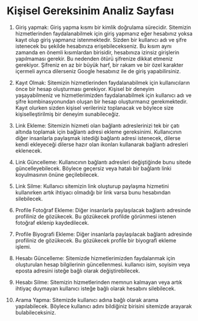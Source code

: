 # Kişisel Gereksinim Analiz Sayfası
1. Giriş yapmak: Giriş yapma kısmı bir kimlik doğrulama sürecidir. Sitemizin hizmetlerinden faydalanabilmek için giriş yapmanız eğer hesabınız yoksa kayıt olup giriş yapmanız istenmektedir. Sizden bir kullanıcı adı ve şifre istenecek bu şekilde hesabınıza erişebilecekseniz. Bu kısım aynı zamanda en önemli kısımlardan birisidir, hesabınıza izinsiz girişlerin yapılmaması gerekir. Bu nedenden ötürü şifrenize dikkat etmeniz gerekiyor. Şifreniz en az bir büyük harf, bir rakam ve bir özel karakter içermeli ayrıca dilerseniz Google hesabınız ile de giriş yapabilirsiniz.

2. Kayıt Olmak: Sitemizin hizmetlerinden faydalanabilmek için kullanıcıların önce bir hesap oluşturması gerekiyor. Kişisel bir deneyim yaşayabilmeniz ve hizmetlerimizden faydalanabilmek için kullanıcı adı ve şifre kombinasyonundan oluşan bir hesap oluşturmanız gerekmektedir. Kayıt olurken sizden kişisel verileriniz toplanacak ve böylece size kişiselleştirilmiş bir deneyim sunabileceğiz.

3. Link Ekleme: Sitemizin hizmeti olan bağlantı adreslerinizi tek bir çatı altında toplamak için bağlantı adresi ekleme gereksinimi. Kullanıcının diğer insanlarla paylaşmak istediği bağlantı adresi istenecek, dilerse kendi ekleyeceği dilerse hazır olan ikonları kullanarak bağlantı adresleri eklenecek.

4. Link Güncelleme: Kullanıcının bağlantı adresleri değiştiğinde bunu sitede güncelleyebilecek. Böylece geçersiz veya hatalı bir bağlantı linki koyulmasının önüne geçilebilecek.

5. Link Silme: Kullanıcı sitemizin link oluşturup paylaşma hizmetini kullanırken artık ihtiyacı olmadığı bir link varsa bunu hesabından silebilecek.

6. Profile Fotoğraf Ekleme: Diğer insanlarla paylaşılacak bağlantı adresinde profiliniz de gözükecek. Bu gözükecek profilde görünmesi istenen fotoğraf eklenip kaydedilecek.

7. Profile Biyografi Ekleme: Diğer insanlarla paylaşılacak bağlantı adresinde profiliniz de gözükecek. Bu gözükecek profile bir biyografi ekleme işlemi.

8. Hesabı Güncelleme: Sitemizde hizmetlerimizden faydalanmak için oluşturulan hesap bilgilerinin güncellenmesi. kullanıcı isim, soyisim veya eposta adresini isteğe bağlı olarak değiştirebilecek. 

9. Hesabı Silme: Sitemizin hizmetlerinden memnun kalmayan veya artık ihtiyaç duymayan kullanıcı isteğe bağlı olarak hesabını silebilecek.

10. Arama Yapma: Sitemizde kullanıcı adına bağlı olarak arama yapılabilecek. Böylece kullanıcı adını bildiğiniz birisini sitemizde arayarak bulabileceksiniz.